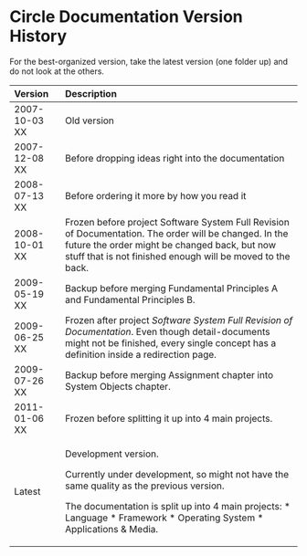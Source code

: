 ﻿Circle Documentation Version History
====================================

For the best-organized version, take the latest version (one folder up) and do not look at the others.

|Version|Description|
| :- | :- |
|2007-10-03 XX|Old version|
|2007-12-08 XX|Before dropping ideas right into the documentation|
|2008-07-13 XX|Before ordering it more by how you read it|
|2008-10-01 XX|Frozen before project Software System Full Revision of Documentation. The order will be changed. In the future the order might be changed back, but now stuff that is not finished enough will be moved to the back.|
|2009-05-19 XX|Backup before merging Fundamental Principles A and Fundamental Principles B.|
|2009-06-25 XX|Frozen after project *Software System Full Revision of Documentation*. Even though detail-documents might not be finished, every single concept has a definition inside a redirection page.|
|2009-07-26 XX|Backup before merging Assignment chapter into System Objects chapter.|
|2011-01-06 XX|Frozen before splitting it up into 4 main projects.|
|Latest|<p>Development version.</p><p>Currently under development, so might not have the same quality as the previous version.</p><p>The documentation is split up into 4 main projects: \* Language \* Framework \* Operating System \* Applications & Media.</p>|

